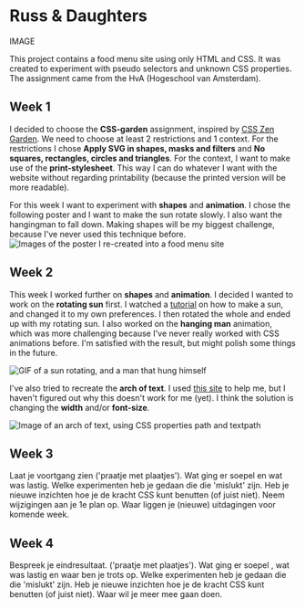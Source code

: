 # Russ & Daughters
IMAGE

This project contains a food menu site using only HTML and CSS. It was created to experiment with pseudo selectors and unknown CSS properties. The assignment came from the HvA (Hogeschool van Amsterdam).

## Week 1
I decided to choose the __CSS-garden__ assignment, inspired by [CSS Zen Garden](http://www.csszengarden.com/). We need to choose at least 2 restrictions and 1 context. For the restrictions I chose __Apply SVG in shapes, masks and filters__ and __No squares, rectangles, circles and triangles__. For the context, I want to make use of the __print-stylesheet__. This way I can do whatever I want with the website without regarding printability (because the printed version will be more readable).

For this week I want to experiment with __shapes__ and __animation__. I chose the following poster and I want to make the sun rotate slowly. I also want the hangingman to fall down. Making shapes will be my biggest challenge, because I've never used this technique before.
![Images of the poster I re-created into a food menu site](https://github.com/InjuMichorius/CSS-Garden/blob/master/images/README%20images/week1.jpg)

## Week 2
This week I worked further on __shapes__ and __animation__. I decided I wanted to work on the __rotating sun__ first. I watched a [tutorial](https://www.youtube.com/watch?v=QiM4VhQsdZw&t=425s) on how to make a sun, and changed it to my own preferences. I then rotated the whole and ended up with my rotating sun. I also worked on the __hanging man__ animation, which was more challenging because I've never really worked with CSS animations before. I'm satisfied with the result, but might polish some things in the future.

![GIF of a sun rotating, and a man that hung himself](https://github.com/InjuMichorius/CSS-Garden/blob/master/images/README%20images/AnimationsWeek2.gif)

I've also tried to recreate the __arch of text__. I used [this site](https://css-tricks.com/snippets/svg/curved-text-along-path/) to help me, but I haven't figured out why this doesn't work for me (yet). I think the solution is changing the __width__ and/or __font-size__.

![Image of an arch of text, using CSS properties path and textpath](https://github.com/InjuMichorius/CSS-Garden/blob/master/images/README%20images/archOfTextWeek2.JPG)

## Week 3
Laat je voortgang zien ('praatje met plaatjes').
Wat ging er soepel en wat was lastig.
Welke experimenten heb je gedaan die die 'mislukt' zijn.
Heb je nieuwe inzichten hoe je de kracht CSS kunt benutten (of juist niet).
Neem wijzigingen aan je 1e plan op.
Waar liggen je (nieuwe) uitdagingen voor komende week.

## Week 4
Bespreek je eindresultaat. ('praatje met plaatjes').
Wat ging er soepel , wat was lastig en waar ben je trots op.
Welke experimenten heb je gedaan die die 'mislukt' zijn.
Heb je nieuwe inzichten hoe je de kracht CSS kunt benutten (of juist niet).
Waar wil je meer mee gaan doen.
